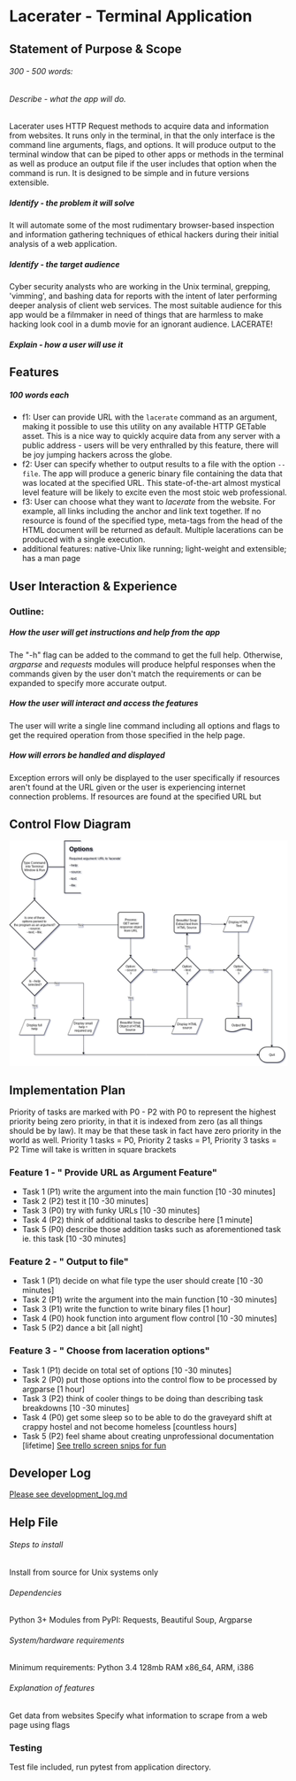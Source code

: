 # Lacerater - Terminal Application
## Statement of Purpose & Scope
###### 300 - 500 words:
###### Describe - what the app will do.
Lacerater uses HTTP Request methods to acquire data and information from websites. It runs only in the terminal, in that the only interface is the command line arguments, flags, and options. It will produce output to the terminal window that can be piped to other apps or methods in the terminal as well as produce an output file if the user includes that option when the command is run. 
It is designed to be simple and in future versions extensible.
##### Identify - the problem it will solve
It will automate some of the most rudimentary browser-based inspection and information gathering techniques of ethical hackers during their initial analysis of a web application.
##### Identify - the target audience
Cyber security analysts who are working in the Unix terminal, grepping, 'vimming', and bashing data for reports with the intent of later performing deeper analysis of client web services. The most suitable audience for this app would be a filmmaker in need of things that are harmless to make hacking look cool in a dumb movie for an ignorant audience. LACERATE!
##### Explain - how a user will use it
## Features
##### 100 words each
- f1: User can provide URL with the `lacerate` command as an argument, making it possible to use this utility on any available HTTP GETable asset. This is a nice way to quickly acquire data from any server with a public address - users will be very enthralled by this feature, there will be joy jumping hackers across the globe.
- f2: User can specify whether to output results to a file with the option `--file`. The app will produce a generic binary file containing the data that was located at the specified URL. This state-of-the-art almost mystical level feature will be likely to excite even the most stoic web professional.
- f3: User can choose what they want to *lacerate* from the website. For example, all links including the anchor and link text together. If no resource is found of the specified type, meta-tags from the head of the HTML document will be returned as default. Multiple lacerations can be produced with a single execution.
- additional features: native-Unix like running; light-weight and extensible; has a man page
## User Interaction & Experience
### Outline:
##### How the user will get instructions and help from the app
The "-h" flag can be added to the command to get the full help. Otherwise, *argparse* and *requests* modules will produce helpful responses when the commands given by the user don't match the requirements or can be expanded to specify more accurate output.
##### How the user will interact and access the features
The user will write a single line command including all options and flags to get the required operation from those specified in the help page.
##### How will errors be handled and displayed
Exception errors will only be displayed to the user specifically if resources aren't found at the URL given or the user is experiencing internet connection problems. If resources are found at the specified URL but 
## Control Flow Diagram
![Figure 0.0 Control Flow Diagram](https://github.com/kayshcache/coder-assessment-1/raw/master/img/lacerater.png)
## Implementation Plan
Priority of tasks are marked with P0 - P2 with P0 to represent the highest priority being zero priority, in that it is indexed from zero (as all things should be by law). It may be that these task in fact have zero priority in the world as well.
Priority 1 tasks = P0, Priority 2 tasks = P1, Priority 3 tasks = P2
Time will take is written in square brackets
### Feature 1 - " Provide URL as Argument Feature"
- Task 1 (P1) write the argument into the main function [10 -30 minutes]
- Task 2 (P2) test it [10 -30 minutes]
- Task 3 (P0) try with funky URLs [10 -30 minutes]
- Task 4 (P2) think of additional tasks to describe here [1 minute]
- Task 5 (P0) describe those addition tasks such as aforementioned task ie. this task [10 -30 minutes]
### Feature 2 - " Output to file"
- Task 1 (P1) decide on what file type the user should create [10 -30 minutes]
- Task 2 (P1) write the argument into the main function [10 -30 minutes]
- Task 3 (P1) write the function to write binary files [1 hour]
- Task 4 (P0) hook function into argument flow control [10 -30 minutes]
- Task 5 (P2) dance a bit [all night]
### Feature 3 - " Choose from laceration options"
- Task 1 (P1) decide on total set of options [10 -30 minutes]
- Task 2 (P0) put those options into the control flow to be processed by argparse [1 hour]
- Task 3 (P2) think of cooler things to be doing than describing task breakdowns [10 -30 minutes]
- Task 4 (P0) get some sleep so to be able to do the graveyard shift at crappy hostel and not become homeless [countless hours]
- Task 5 (P2) feel shame about creating unprofessional documentation [lifetime]
[See trello screen snips for fun](https://github.com/kayshcache/coder-assessment-1/raw/master/img/trello0.png)
## Developer Log
[Please see development_log.md](https://github.com/kayshcache/coder-assessment-1/raw/master/DEV_LOG.md)
## Help File
###### Steps to install
Install from source for Unix systems only
###### Dependencies
Python 3+
Modules from PyPI: Requests, Beautiful Soup, Argparse
###### System/hardware requirements
Minimum requirements: Python 3.4 128mb RAM x86_64, ARM, i386
###### Explanation of features
Get data from websites
Specify what information to scrape from a web page using flags

### Testing
Test file included, run pytest from application directory.
<!--stackedit_data:
eyJoaXN0b3J5IjpbLTEwODgxNDU1NTgsMTczNzI0MDM5MCwtMT
czMjMzNjExMCwzNTkzNTk1MzEsLTE3NjE3OTIwMzMsNTg5NTc0
NzgxLDIwODIzNTA3NzYsMTc4MDcxODk3NiwtNDA4NDU1NzEwLD
E3NzY5Mzg0MjQsLTE5MjkxMjc0NDgsLTI4OTUwOTg5NSwtODY5
ODg3NTM2LC0xODA5MDI2NTExLC0yNTMzNDk2NzYsMTEzODY0NT
ExMSwxNTc2OTcxMjU3LC0xMTY2MTI0NzUxXX0=
-->